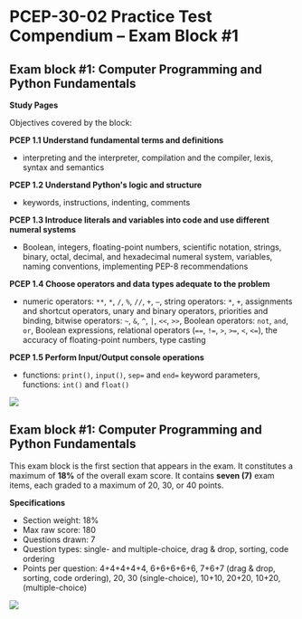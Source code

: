 # PCEP-30-02 Practice Test Compendium – Exam Block #1

## Exam block #1: Computer Programming and Python Fundamentals

**Study Pages**

Objectives covered by the block:

**PCEP 1.1 Understand fundamental terms and definitions**

* interpreting and the interpreter, compilation and the compiler, lexis, syntax and semantics

**PCEP 1.2 Understand Python's logic and structure**

* keywords, instructions, indenting, comments

**PCEP 1.3 Introduce literals and variables into code and use different numeral systems**

* Boolean, integers, floating-point numbers, scientific notation, strings, binary, octal, decimal, and hexadecimal numeral system, variables, naming conventions, implementing PEP-8 recommendations

**PCEP 1.4 Choose operators and data types adequate to the problem**

* numeric operators: `**`, `*`, `/`, `%`, `//`, `+`, `–`, string operators: `*`, `+`, assignments and shortcut operators, unary and binary operators, priorities and binding, bitwise operators: `~`, `&`, `^`, `|`, `<<`, `>>`, Boolean operators: `not`, `and`, `or`, Boolean expressions, relational operators (`==`, `!=`, `>`, `>=`, `<`, `<=`), the accuracy of floating-point numbers, type casting

**PCEP 1.5 Perform Input/Output console operations**

* functions: `print()`, `input()`, `sep=` and `end=` keyword parameters, functions: `int()` and `float()`

![](<../../.gitbook/assets/Exam block #1 Computer Programming and Python Fundamentals.png>)

## Exam block #1: Computer Programming and Python Fundamentals

This exam block is the first section that appears in the exam. It constitutes a maximum of **18%** of the overall exam score. It contains **seven (7)** exam items, each graded to a maximum of 20, 30, or 40 points.

**Specifications**

* Section weight: 18%
* Max raw score: 180
* Questions drawn: 7
* Question types: single- and multiple-choice, drag & drop, sorting, code ordering
* Points per question: 4+4+4+4+4, 6+6+6+6+6, 7+6+7 (drag & drop, sorting, code ordering), 20, 30 (single-choice), 10+10, 20+20, 10+20, (multiple-choice)

![](<../../.gitbook/assets/Exam block #1 Computer Programming and Python Fundamentals 2.png>)
